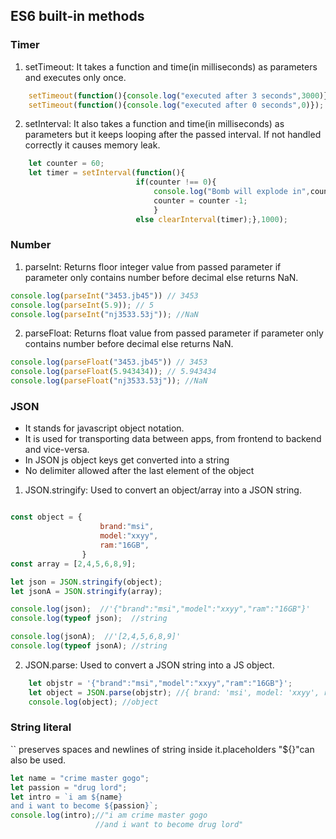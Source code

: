 ## ES6 built-in methods

### Timer

1. setTimeout: It takes a function and time(in milliseconds) as parameters and executes only once.

```js
    setTimeout(function(){console.log("executed after 3 seconds",3000)});
    setTimeout(function(){console.log("executed after 0 seconds",0)});  //it considers 0 as input time also
```

2. setInterval: It also takes a function and time(in milliseconds) as parameters but it keeps looping after the passed interval. If not handled correctly it causes memory leak.

```js
    let counter = 60;
    let timer = setInterval(function(){
                            if(counter !== 0){
                                console.log("Bomb will explode in",counter,"seconds");
                                counter = counter -1;
                                }
                            else clearInterval(timer);},1000);
```

### Number

1. parseInt: Returns floor integer value from passed parameter if parameter only contains number before decimal else returns NaN.

```js
console.log(parseInt("3453.jb45")) // 3453
console.log(parseInt(5.9)); // 5
console.log(parseInt("nj3533.53j")); //NaN
```

2. parseFloat: Returns float value from passed parameter if parameter only contains number before decimal else returns NaN.

```js
console.log(parseFloat("3453.jb45")) // 3453
console.log(parseFloat(5.943434)); // 5.943434
console.log(parseFloat("nj3533.53j")); //NaN
```

### JSON

* It stands for javascript object notation.
* It is used for transporting data between apps, from frontend to backend and vice-versa.
* In JSON js object keys get converted into a string
* No delimiter allowed after the last element of the object

1. JSON.stringify: Used to convert an object/array into a JSON string.

```js

const object = {
                    brand:"msi",
                    model:"xxyy",
                    ram:"16GB",
                }
const array = [2,4,5,6,8,9];

let json = JSON.stringify(object);
let jsonA = JSON.stringify(array);

console.log(json);  //'{"brand":"msi","model":"xxyy","ram":"16GB"}'
console.log(typeof json);  //string

console.log(jsonA);  //'[2,4,5,6,8,9]'
console.log(typeof jsonA); //string
```

2. JSON.parse: Used to convert a JSON string into a JS object.

```js
    let objstr = '{"brand":"msi","model":"xxyy","ram":"16GB"}';
    let object = JSON.parse(objstr); //{ brand: 'msi', model: 'xxyy', ram: '16GB' }
    console.log(object); //object
```


### String literal

`` preserves spaces and newlines of string inside it.placeholders "${}"can also be used.  

```js
let name = "crime master gogo";
let passion = "drug lord";
let intro = `i am ${name}
and i want to become ${passion}`;
console.log(intro);//"i am crime master gogo
                   //and i want to become drug lord"   

```